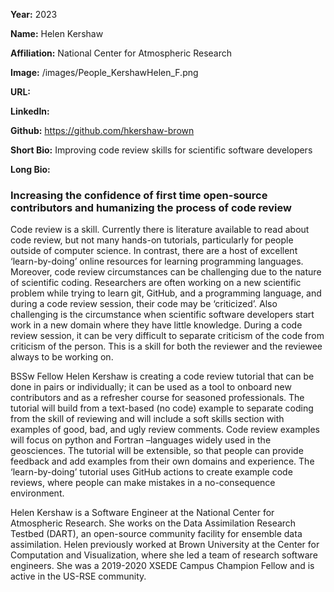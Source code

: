 **Year:** 2023

**Name:** Helen Kershaw

**Affiliation:** National Center for Atmospheric Research

**Image:** /images/People_KershawHelen_F.png

**URL:** 

**LinkedIn:** 

**Github:** https://github.com/hkershaw-brown 

**Short Bio:** Improving code review skills for scientific software developers

**Long Bio:**
### Increasing the confidence of first time open-source contributors and humanizing the process of code review

Code review is a skill. Currently there is literature available to read about code review, but not many hands-on tutorials, particularly for people outside of computer science. In contrast,  there are a host of excellent ‘learn-by-doing’ online resources for learning programming languages. Moreover, code review circumstances can be challenging due to the nature of scientific coding. Researchers are often working on a new scientific problem while trying to learn git, GitHub, and a programming language, and during a code review session, their code may be ‘criticized’.  Also challenging is the circumstance when scientific software developers start work in a new domain where they have little knowledge. During a code review session, it can be very difficult to separate criticism of the code from criticism of the person. This is a skill for both the reviewer and the reviewee always to be working on.

BSSw Fellow Helen Kershaw is creating a code review tutorial that can be done in pairs or individually; it can be used as a tool to onboard new contributors and as a refresher course for seasoned professionals. The tutorial will build from a text-based (no code) example to separate coding from the skill of reviewing and will include a soft skills section with examples of good, bad, and ugly review comments. Code review examples will focus on python and Fortran –languages widely used in the geosciences. The tutorial will be extensible, so that people can provide feedback and add examples from their own domains and experience. The ‘learn-by-doing’ tutorial uses GitHub actions to create example code reviews, where people can make mistakes in a no-consequence environment.


Helen Kershaw is a Software Engineer at the National Center for Atmospheric Research. She works on the Data Assimilation Research Testbed (DART), an open-source community facility for ensemble data assimilation. Helen previously worked at Brown University at the Center for Computation and Visualization, where she led a team of research software engineers. She was a 2019-2020 XSEDE Campus Champion Fellow and is active in the US-RSE community.
